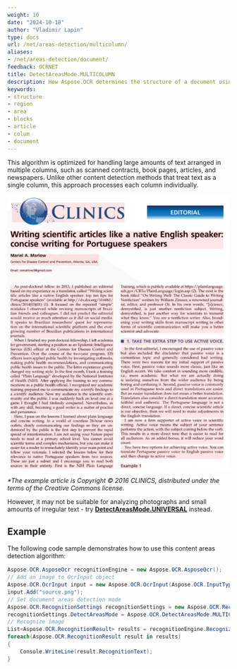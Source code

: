 ```yaml
---
weight: 10
date: "2024-10-18"
author: "Vladimir Lapin"
type: docs
url: /net/areas-detection/multicolumn/
aliases:
- /net/areas-detection/document/
feedback: OCRNET
title: DetectAreasMode.MULTICOLUMN
description: How Aspose.OCR determines the structure of a document using the DetectAreasMode.MULTICOLUMN algorithm.
keywords:
- structure
- region
- area
- blocks
- article
- colum
- document
---
```


This algorithm is optimized for handling large amounts of text arranged in multiple columns, such as scanned contracts, book pages, articles, and newspapers. Unlike other content detection methods that treat text as a single column, this approach processes each column individually.

![DetectAreasMode.MULTICOLUMN algorithm](dsr.png)

_\*The example article is Copyright &copy; 2016 CLINICS, distributed under the terms of the Creative Commons license._

However, it may not be suitable for analyzing photographs and small amounts of irregular text - try [**DetectAreasMode.UNIVERSAL**](/ocr/net/areas-detection/universal/) instead.

## Example

The following code sample demonstrates how to use this content areas detection algorithm:

```csharp
Aspose.OCR.AsposeOcr recognitionEngine = new Aspose.OCR.AsposeOcr();
// Add an image to OcrInput object
Aspose.OCR.OcrInput input = new Aspose.OCR.OcrInput(Aspose.OCR.InputType.SingleImage);
input.Add("source.png");
// Set document areas detection mode
Aspose.OCR.RecognitionSettings recognitionSettings = new Aspose.OCR.RecognitionSettings();
recognitionSettings.DetectAreasMode = Aspose.OCR.DetectAreasMode.MULTICOLUMN;
// Recognize image
List<Aspose.OCR.RecognitionResult> results = recognitionEngine.Recognize(input, recognitionSettings);
foreach(Aspose.OCR.RecognitionResult result in results)
{
	Console.WriteLine(result.RecognitionText);
}
```
